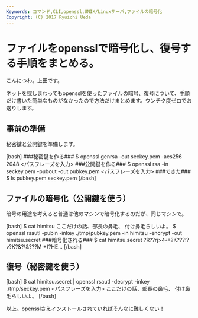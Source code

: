 ```yaml
---
Keywords: コマンド,CLI,openssl,UNIX/Linuxサーバ,ファイルの暗号化
Copyright: (C) 2017 Ryuichi Ueda
---
```


# ファイルをopensslで暗号化し、復号する手順をまとめる。
こんにつわ。上田です。

ネットを探しまわってもopensslを使ったファイルの暗号、復号について、手順だけ書いた簡単なものがなかったので方法だけまとめます。ウンチク度ゼロでお送りします。

<h2>事前の準備</h2>

秘密鍵と公開鍵を準備します。

[bash]
###秘密鍵を作る###
$ openssl genrsa -out seckey.pem -aes256 2048
&lt;パスフレーズを入力&gt;
###公開鍵を作る###
$ openssl rsa -in seckey.pem -pubout -out pubkey.pem
&lt;パスフレーズを入力&gt;
###できた###
$ ls
pubkey.pem seckey.pem
[/bash]

<h2>ファイルの暗号化（公開鍵を使う）</h2>

暗号の用途を考えると普通は他のマシンで暗号化するのだが、同じマシンで。

[bash]
$ cat himitsu 
ここだけの話、部長の鼻毛、
付け鼻毛らしいよ。
$ openssl rsautl -pubin -inkey ./tmp/pubkey.pem -in himitsu -encrypt -out himitsu.secret
###暗号化される###
$ cat himitsu.secret 
?R??rj&gt;4ޣ+?K???:?v?K?&amp;?\\&amp;???M	+)?HE...
[/bash]

<h2>復号（秘密鍵を使う）</h2>

[bash]
$ cat himitsu.secret | openssl rsautl -decrypt -inkey ./tmp/seckey.pem 
&lt;パスフレーズを入力&gt;
ここだけの話、部長の鼻毛、
付け鼻毛らしいよ。
[/bash]


以上。opensslさえインストールされていればそんなに難しくない！
